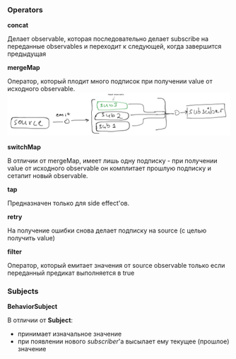 ### Operators


**concat**

Делает observable, которая последовательно делает subscribe на переданные observables и переходит к следующей, когда завершится предыдущая

**mergeMap**

Оператор, который плодит много подписок при получении value от исходного observable.
![img.png](../../../../imgs/rxjs-1.png)

**switchMap**

В отличии от mergeMap, имеет лишь одну подписку - при получении value от исходного observable он комплитает прошлую подписку и сетапит новый observable. 

**tap**

Предназначен только для side effect'ов.

**retry**

На получение ошибки снова делает подписку на source (с целью получить value)

**filter**

Оператор, который емитает значения от source observable только если переданный 
предикат выполняется в true

### Subjects

**BehaviorSubject**

В отличии от **Subject**:
- принимает изначальное значение
- при появлении нового *subscriber*'а высылает ему текущее (прошлое) значение
